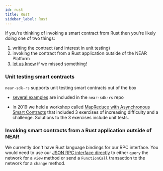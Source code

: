 ```yaml
---
id: rust
title: Rust
sidebar_label: Rust
---
```


If you're thinking of invoking a smart contract from Rust then you're likely doing one of two things:

1. writing the contract (and interest in unit testing)
2. invoking the contract from a Rust application outside of the NEAR Platform
3. [let us know](http://near.chat) if we missed something!

### Unit testing smart contracts

`near-sdk-rs` supports unit testing smart contracts out of the box

- [several examples](https://github.com/near/near-sdk-rs/tree/master/examples) are included in the `near-sdk-rs` repo

- In 2019 we held a workshop called [MapReduce with Asynchronous Smart Contracts](https://github.com/nearprotocol/workshop) that included 3 exercises of increasing difficulty and a challenge.  Solutions to the 3 exercises include unit tests.

### Invoking smart contracts from a Rust application outside of NEAR

We currently don't have Rust language bindings for our RPC interface.  You would need to use our [JSON RPC interface directly](/docs/interaction/rpc) to either `query` the network for a `view` method or send a `FunctionCall` transaction to the network for a `change` method.
